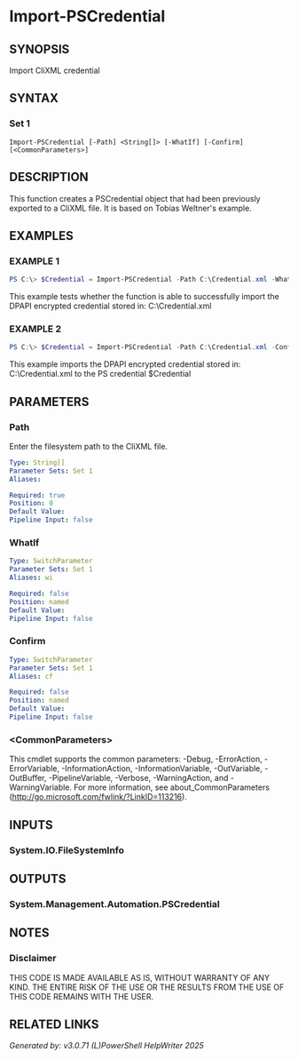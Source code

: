 ﻿# Import-PSCredential

## SYNOPSIS
Import CliXML credential

## SYNTAX

### Set 1
```
Import-PSCredential [-Path] <String[]> [-WhatIf] [-Confirm] [<CommonParameters>]
```

## DESCRIPTION
This function creates a PSCredential object that had been previously exported to a CliXML file.  It is based on Tobias Weltner's example.


## EXAMPLES

### EXAMPLE 1

```powershell
PS C:\> $Credential = Import-PSCredential -Path C:\Credential.xml -WhatIf
```

This example tests whether the function is able to successfully import the DPAPI encrypted credential stored in: C:\\Credential.xml

### EXAMPLE 2

```powershell
PS C:\> $Credential = Import-PSCredential -Path C:\Credential.xml -Confirm:$false
```

This example imports the DPAPI encrypted credential stored in: C:\\Credential.xml to the PS credential $Credential

## PARAMETERS

### Path
Enter the filesystem path to the CliXML file.

```yaml
Type: String[]
Parameter Sets: Set 1
Aliases: 

Required: true
Position: 0
Default Value: 
Pipeline Input: false
```

### WhatIf


```yaml
Type: SwitchParameter
Parameter Sets: Set 1
Aliases: wi

Required: false
Position: named
Default Value: 
Pipeline Input: false
```

### Confirm


```yaml
Type: SwitchParameter
Parameter Sets: Set 1
Aliases: cf

Required: false
Position: named
Default Value: 
Pipeline Input: false
```

### \<CommonParameters\>
This cmdlet supports the common parameters: -Debug, -ErrorAction, -ErrorVariable, -InformationAction, -InformationVariable, -OutVariable, -OutBuffer, -PipelineVariable, -Verbose, -WarningAction, and -WarningVariable. For more information, see about_CommonParameters (http://go.microsoft.com/fwlink/?LinkID=113216).

## INPUTS

### System.IO.FileSystemInfo


## OUTPUTS

### System.Management.Automation.PSCredential


## NOTES

### Disclaimer
THIS CODE IS MADE AVAILABLE AS IS, WITHOUT WARRANTY OF ANY KIND. THE ENTIRE RISK OF THE USE OR THE RESULTS FROM THE USE OF THIS CODE REMAINS WITH THE USER.

## RELATED LINKS


*Generated by: v3.0.71 (L)PowerShell HelpWriter 2025*
